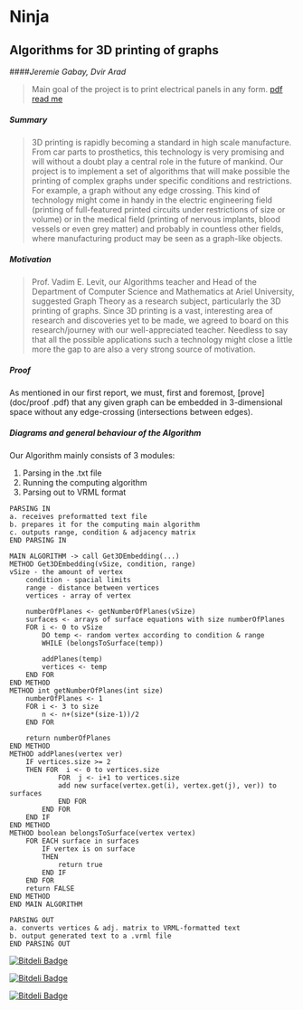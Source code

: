 # Ninja
## Algorithms for 3D printing of graphs
####*Jeremie Gabay, Dvir Arad*

>Main goal of the project is to print electrical panels in any form. [pdf read me](doc/Report1-Eng.docx.pdf)

##### Summary
>3D printing is rapidly becoming a standard in high scale manufacture. From car parts to prosthetics, this technology is very promising and will without a doubt play a central role in the future of mankind.
	Our project is to implement a set of algorithms that will make possible the printing of complex graphs under specific conditions and restrictions. For example, a graph without any edge crossing.
	This kind of technology might come in handy in the electric engineering field (printing of full-featured printed circuits under restrictions of size or volume) or in the medical field (printing of nervous implants, blood vessels or even grey matter) and probably in countless other fields, where manufacturing product may be seen as a graph-like objects.

##### Motivation
>Prof. Vadim E. Levit, our Algorithms teacher and Head of the Department of Computer Science and Mathematics at Ariel University, suggested Graph Theory as a research subject, particularly the 3D printing of graphs.
	Since 3D printing is a vast, interesting area of research and discoveries yet to be made, we agreed to board on this research/journey with our well-appreciated teacher.
	Needless to say that all the possible applications such a technology might close a little more the gap to are also a very strong source of motivation.

##### Proof
As mentioned in our first report, we must, first and foremost, [prove](doc/proof .pdf) that any given graph can be embedded in 3-dimensional space without any edge-crossing (intersections between edges).


##### Diagrams and general behaviour of the Algorithm
Our Algorithm mainly consists of 3 modules:

  1. Parsing in the .txt file
  2. Running the computing algorithm
  3. Parsing out to VRML format
  
```  
PARSING IN
a. receives preformatted text file
b. prepares it for the computing main algorithm
c. outputs range, condition & adjacency matrix
END PARSING IN
```
```
MAIN ALGORITHM -> call Get3DEmbedding(...)
METHOD Get3DEmbedding(vSize, condition, range)
vSize - the amount of vertex
	condition - spacial limits
	range - distance between vertices
	vertices - array of vertex
	
	numberOfPlanes <- getNumberOfPlanes(vSize)
	surfaces <- arrays of surface equations with size numberOfPlanes
	FOR i <- 0 to vSize
		DO temp <- random vertex according to condition & range
		WHILE (belongsToSurface(temp))
			
		addPlanes(temp)
		vertices <- temp
	END FOR
END METHOD
METHOD int getNumberOfPlanes(int size)
	numberOfPlanes <- 1
	FOR i <- 3 to size
		n <- n+(size*(size-1))/2
	END FOR	
	
	return numberOfPlanes
END METHOD
METHOD addPlanes(vertex ver)
	IF vertices.size >= 2
	THEN FOR  i <- 0 to vertices.size
			FOR  j <- i+1 to vertices.size
			add new surface(vertex.get(i), vertex.get(j), ver)) to surfaces
			END FOR
		END FOR
	END IF 
END METHOD	
METHOD boolean belongsToSurface(vertex vertex)
	FOR EACH surface in surfaces 
		IF vertex is on surface 
		THEN
			return true
		END IF
	END FOR	
	return FALSE
END METHOD
END MAIN ALGORITHM
```
```
PARSING OUT
a. converts vertices & adj. matrix to VRML-formatted text
b. output generated text to a .vrml file
END PARSING OUT
```


[![Bitdeli Badge](https://d2weczhvl823v0.cloudfront.net/dvirarad/ninja/trend.png)](https://bitdeli.com/free "Bitdeli Badge")



[![Bitdeli Badge](https://d2weczhvl823v0.cloudfront.net/dvirarad/ninja/trend.png)](https://bitdeli.com/free "Bitdeli Badge")



[![Bitdeli Badge](https://d2weczhvl823v0.cloudfront.net/dvirarad/ninja/trend.png)](https://bitdeli.com/free "Bitdeli Badge")

